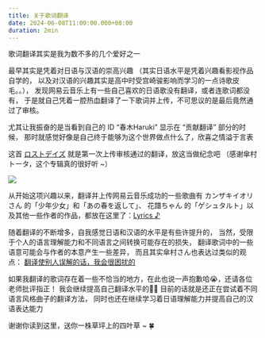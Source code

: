 ```yaml
---
title: 关于歌词翻译
date: 2024-06-08T11:00:00.000+08:00
duration: 2min
---
```


歌词翻译其实是我为数不多的几个爱好之一

最早其实是凭着对日语与汉语的崇高兴趣
（其实日语水平是凭着兴趣看影视作品自学的，
以及对汉语的兴趣其实是高中时受宫崎骏影响而学习的一点诗歌皮毛。。），
发现网易云音乐上有一些自己喜欢的日语歌没有翻译，或者连歌词都没有，
于是就自己凭着一腔热血翻译了一下歌词并上传，不可思议的是最后竟然通过了审核。

尤其让我振奋的是当看到自己的 ID “春木Haruki” 显示在 “贡献翻译” 部分的时候，
那时就感觉好像是自己终于能够为这个世界做点什么了，欣喜之情溢于言表

这首 [ロストデイズ](https://music.163.com/#/song?id=2105453658)
就是第一次上传审核通过的翻译，放这当做纪念吧
（感谢傘村トータ，这个专辑真的很好听 ~）

![](/images/contribution-lyric.png)

从开始这项兴趣以来，翻译并上传网易云音乐成功的一些歌曲有 カンザキイオリさん 的「少年少女」和「あの春を返して」、
花譜ちゃん 的「ゲシュタルト」以及其他一些作者的作品，都放在这里了：[Lyrics ♪](/lyrics)

随着翻译的不断增多，自我感觉日语和汉语的水平是有些许提升的，
当然，受限于个人的语言理解能力和不同语言之间转换可能存在的损失，
翻译歌词中的一些语意可能会与作者的本意产生一些差异，
而且其实傘村さん也表达过类似的观点：
[翻译使别人误解的话，我会很困扰的](https://note.com/kasamuratota/n/n82aa588956a1)

如果我翻译的歌词存在着一些不恰当的地方，在此也说一声抱歉哈😭，还请各位老师批评指正！
我会继续提高自己翻译水平的💪🏻
目前的话就是还正在尝试着不同语言风格曲子的翻译方法，
同时也还在继续学习着日语理解能力并提高自己的汉语表达能力

谢谢你读到这里，送你一株草坪上的四叶草 ~ 🍀
